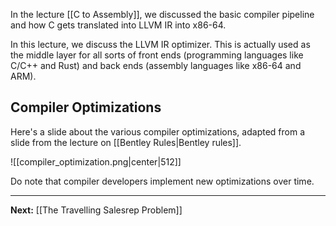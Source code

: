 In the lecture [[C to Assembly]], we discussed the basic compiler pipeline and how C gets translated into LLVM IR into x86-64. 

In this lecture, we discuss the LLVM IR optimizer. This is actually used as the middle layer for all sorts of front ends (programming languages like C/C++ and Rust) and back ends (assembly languages like x86-64 and ARM).

## Compiler Optimizations

Here's a slide about the various compiler optimizations, adapted from a slide from the lecture on [[Bentley Rules|Bentley rules]]. 

![[compiler_optimization.png|center|512]]

Do note that compiler developers implement new optimizations over time.

---

**Next:** [[The Travelling Salesrep Problem]]